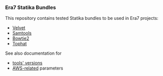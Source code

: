 ### Era7 Statika Bundles

This repository contains tested Statika bundles to be used in Era7 projects:

* [Velvet](https://github.com/ohnosequences-bundles/velvet)
* [Samtools](https://github.com/ohnosequences-bundles/samtools)
* [Bowtie2](https://github.com/ohnosequences-bundles/bowtie2)
* [Tophat](https://github.com/ohnosequences-bundles/tophat)

See also documentation for

* [tools' versions](docs/src/main/scala/era7.bundles/std.scala.md)
* [AWS-related](docs/src/main/scala/era7.bundles/awsCompats.scala.md) parameters
